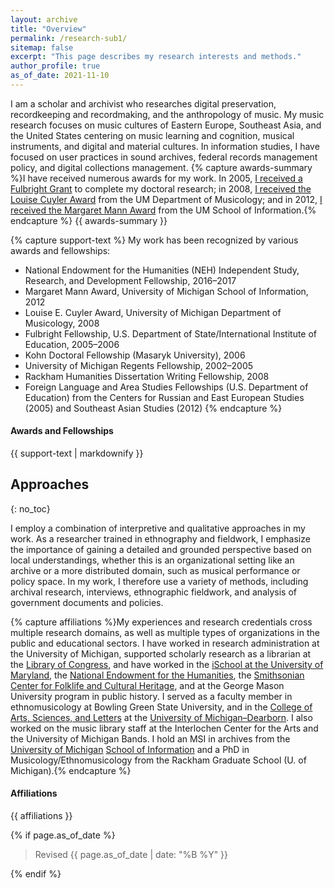 ```yaml
---
layout: archive
title: "Overview"
permalink: /research-sub1/
sitemap: false
excerpt: "This page describes my research interests and methods."
author_profile: true
as_of_date: 2021-11-10
---
```


I am a scholar and archivist who researches digital preservation, recordkeeping and recordmaking, and the anthropology of music. My music research focuses on music cultures of Eastern Europe, Southeast Asia, and the United States centering on music learning and cognition, musical instruments, and digital and material cultures. In information studies, I have focused on user practices in sound archives, federal records management policy, and digital collections management. {% capture awards-summary %}I have received numerous awards for my work. In 2005, <a href="http://www.ns.umich.edu/index.html?Releases/2005/Nov05/r111405c" alt="archived from http://www.ns.umich.edu/index.html?Releases/2005/Nov05/r111405c">I received a <span itemprop="award">Fulbright Grant<meta itemprop="dc:date" content="2005"/></span></a> to complete my doctoral research; in 2008, <a href="https://web.archive.org/web/20170701155854/https://www.music.umich.edu/departments/musicology/CuylerPrizePastRecipients.htm" alt="archived from http://www.music.umich.edu/departments/musicology/CuylerPrizePastRecipients.htm">I received the <span itemprop="award"><meta itemprop="dc:date" content="2008">Louise Cuyler Award</span></a> from the UM Department of Musicology; and in 2012, <a href="https://web.archive.org/web/20191203145641/https://www.si.umich.edu/newsandevents/margaret-mann-award-recipients-1941-present" alt="http://www.si.umich.edu/newsandevents/press/umsi-2012-graduation-marks-75th-anniversary-margaret-mann-award">I received the <span itemprop="award"><meta itemprop="dc:date" content="2012">Margaret Mann Award</span></a> from the UM School of Information.{% endcapture %} {{ awards-summary }}

{% capture support-text %}
My work has been recognized by various awards and fellowships: 

* National Endowment for the Humanities (NEH) Independent Study, Research, and Development Fellowship, 2016&ndash;2017 
* <span itemprop="award">Margaret Mann Award, University of Michigan School of Information, <span itemprop="dc:date">2012</span></span>
* <span itemprop="award">Louise E. Cuyler Award, University of Michigan Department of Musicology, <span itemprop="dc:date">2008</span></span>
* <span itemprop="award">Fulbright Fellowship, U.S. Department of State/International Institute of Education</span>, 2005&ndash;2006
* <span itemprop="award">Kohn Doctoral Fellowship (Masaryk University)</span>, 2006
* University of Michigan <span itemprop="award">Regents Fellowship<meta itemprop="dc:date" content="2002-2005"/></span>, 2002&ndash;2005
* <span itemprop="award">Rackham Humanities Dissertation Writing Fellowship<meta itemprop="dc:date" content="2008"/></span>, 2008 
* <span itemprop="award">Foreign Language and Area Studies Fellowships (U.S. Department of Education)</span> from the Centers for Russian and East European Studies (2005) and Southeast Asian Studies (2012) 
{% endcapture %}

<div class="notice--info">
  <h4 class="no_toc">Awards and Fellowships</h4>
  {{ support-text | markdownify }}
</div>

## Approaches
{: no_toc}

I employ a combination of interpretive and qualitative approaches in my work. 
As a researcher trained in ethnography and fieldwork, I emphasize the importance
of gaining a detailed and grounded perspective based on local understandings, 
whether this is an organizational setting like an archive or a more distributed
domain, such as musical performance or policy space. In my work, I therefore use a variety of methods, including archival research, interviews, ethnographic fieldwork, and analysis of government documents and policies.

{% capture affiliations %}My experiences and research credentials cross multiple research domains, as well as multiple types of organizations in the public and educational sectors. I have worked in research administration at the University of Michigan, supported scholarly research as a librarian at the <a href="http://www.loc.gov/">Library of Congress</a>, and have worked in the <a href="http://ischool.umd.edu/">iSchool at the University of Maryland</a>, the <a href="http://www.neh.gov/">National Endowment for the Humanities</a>, the <a href="http://folklife.si.edu/">Smithsonian Center for Folklife and Cultural Heritage</a>, and at the George Mason University program in public history. I served as a faculty member in ethnomusicology at Bowling Green State University, and in the <a href="http://www.casl.umd.umich.edu/">College of Arts, Sciences, and Letters</a> at the <a href="http://www.umd.umich.edu/">University of Michigan&ndash;Dearborn</a>. I also worked on the music library staff at the <span itemprop="affiliation">Interlochen Center for the Arts</span> and the University of Michigan Bands. I hold an MSI in archives from the <a href="http://www.umich.edu/">University of Michigan</a> <a href="http://si.umich.edu/">School of Information</a> and a PhD in Musicology/Ethnomusicology from the Rackham Graduate School (U. of Michigan).{% endcapture %}

<div class="notice--primary">
  <h4 class="no_toc">Affiliations</h4>
  {{ affiliations }}
</div>

{% if page.as_of_date %}
<blockquote>Revised {{ page.as_of_date | date: "%B %Y" }}</blockquote>
{% endif %}
